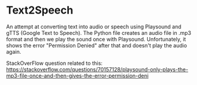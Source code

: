 # Text2Speech
An attempt at converting text into audio or speech using Playsound and gTTS (Google Text to Speech). The Python file creates an audio file in .mp3 format and then we play the sound once with Playsound. Unfortunately, it shows the error "Permission Denied" after that and doesn't play the audio again.

StackOverFlow question related to this: https://stackoverflow.com/questions/70157128/playsound-only-plays-the-mp3-file-once-and-then-gives-the-error-permission-deni
